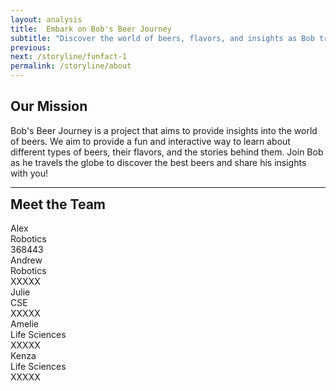 ```yaml
---
layout: analysis
title:  Embark on Bob's Beer Journey
subtitle: "Discover the world of beers, flavors, and insights as Bob travels the globe using our Interactive Timeline!"
previous: 
next: /storyline/funfact-1
permalink: /storyline/about
---
```

<!-- include stylesheet for about page -->
<link rel="stylesheet" href="{{ '/assets/css/about.css' | relative_url }}">

## Our Mission

Bob's Beer Journey is a project that aims to provide insights into the world of beers. We aim to provide a fun and interactive way to learn about different types of beers, their flavors, and the stories behind them. Join Bob as he travels the globe to discover the best beers and share his insights with you!

<!-- Divider -->
<hr class="divider">

<!-- Team members section -->
<h2 style="margin-top: 0px">Meet the Team</h2>
<div class="team-container">
    <div class="team-member">
        <div class="name">Alex</div>
        <div class="master-section"> Robotics </div>
        <div class="student-number">368443</div>
    </div>
    <div class="team-member">
        <div class="name">Andrew</div>
        <div class="master-section"> Robotics </div>
        <div class="student-number"> XXXXX </div>
    </div>
    <div class="team-member">
        <div class="name">Julie</div>
        <div class="master-section"> CSE </div>
        <div class="student-number"> XXXXX </div>
    </div>
    <div class="team-member">
        <div class="name">Amelie</div>
        <div class="master-section"> Life Sciences </div>
        <div class="student-number"> XXXXX </div>
    </div>
    <div class="team-member">
        <div class="name">Kenza</div>
        <div class="master-section"> Life Sciences </div>
        <div class="student-number"> XXXXX </div>
    </div>
</div>
<section>
    <div style="margin-bottom: 40px"></div>
</section>